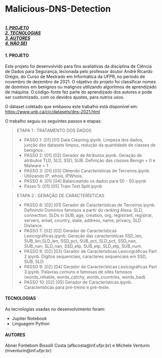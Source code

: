 # Malicious-DNS-Detection
<h5><p align="left"><br>
 <a href="#projeto">1. PROJETO</a><br>
 <a href="#tecnologias">2. TECNOLOGIAS</a><br>
 <a href="#autores">3. AUTORES</a><br>
 <a href="#autor">4. NÃO SEI</a><br>
</p></h5>

<h4><a name="projeto">1. PROJETO</a></h4>
Este projeto foi desenvolvido para fins avaliativas da disciplina de Ciência de Dados para Segurança, lecionada pelo professor doutor André Ricardo Grégio, do Curso de Mestrado em Informática da UFPR, no período de novembro de dezembro de 2021. O objetivo do projeto foi classificar nomes de domínios em benignos ou malignos utilizando algoritmos de aprendizado de máquina. O código-fonte fez parte do aprendizado dos autores e pode ser customizado, com os devidos ajustes, para outros usos.

O dataset coletado que embasou este trabalho está disponível em: https://www.unb.ca/cic/datasets/dns-2021.html

O trabalho seguiu os seguintes passos e etapas:


<blockquote>
ETAPA 1 : TRATAMENTO DOS DADOS
<ul>
<li>PASSO 1: [01] [01] Data Cleaning.ipynb. Limpeza dos dados, junção dos datasets limpos, redução da quantidade de classes de benignos.</li>
<li>PASSO 2: [01] [02] Gerador de Atributos.ipynb. Geração de atributos TLD, SLD, SSD, SUB. Definição das classes Benign = 0 e Malware = 1</li>
<li>PASSO 3: [01] [03] Obtendo Características de Terceiros.ipynb. Utilizando IP, whois, IPWhois.</li>
<li>PASSO 4: [01] [04] Balanceando os dados para 50 - 50.ipynb </li>
<li>Passo 5: [01] [05] Train Test Split.ipynb</li>
</ul>
</blockquote>

<blockquote>
ETAPA 2 : GERAÇÃO DE CARACTERÍSTICAS
<ul>
<li>PASSO 6: [02] [01] Gerador de Características de Terceiros.ipynb. Definindo Domínios famosos a partir do ranking Alexa. SLD, connection, SLDs in SUB, age, creation, org, registrant, registrar, servers, email, country, state, address, name, privacy, SLD Distance. </li>
<li>PASSO 7: [02] [02] Gerador de Características Lexicográficas.ipynb. Geração das características  SSD_len, SUB_len,SLD_len, SSD_pct, SUB_pct, SLD_pct, SSD_nan, SUB_nan, SLD_nan, SSD_etp, SUB_etp, SLD_etp, SUB_num.</li>
<li>PASSO 8: [02] [03] Gerador de Características Lexicográficas Part 2.ipynb. Dígitos sequenciais, caracteres sequenciais em SSD, SUB, SLD.</li>
<li>PASSO 9: [02] [04] Gerador de Características Lexicográficas Part 3.ipynb. Palavras comuns e famosas de sites famosos (words_reliable, words_catchy, words_countries, words_bad).</li>
<li>PASSO 10: [02] [05] Gerador de Características.ipynb. Características para pré-treino e pré-teste.</li>
</ul>
</blockquote>



<h4><h4><a name="tecnologias">TECNOLOGIAS</a></h4>
As tecnologias usadas no desenvolvimento foram:
<ul><li>Jupiter Notebook</li><li>Linguagem Python</li></ul>

<h4><a name="autores">AUTORES</a></h4>
Abner Fontebom Bissolli Costa (afbcosta@inf.ufpr.br) e Michele Venturin (mventurin@inf.ufpr.br)

